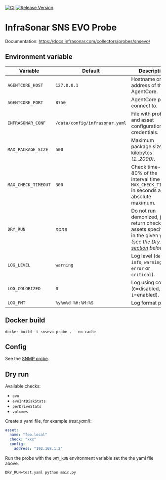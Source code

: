 [![CI](https://github.com/infrasonar/snsevo-probe/workflows/CI/badge.svg)](https://github.com/infrasonar/snsevo-probe/actions)
[![Release Version](https://img.shields.io/github/release/infrasonar/snsevo-probe)](https://github.com/infrasonar/snsevo-probe/releases)

# InfraSonar SNS EVO Probe

Documentation: https://docs.infrasonar.com/collectors/probes/snsevo/

## Environment variable

Variable            | Default                        | Description
------------------- | ------------------------------ | ------------
`AGENTCORE_HOST`    | `127.0.0.1`                    | Hostname or Ip address of the AgentCore.
`AGENTCORE_PORT`    | `8750`                         | AgentCore port to connect to.
`INFRASONAR_CONF`   | `/data/config/infrasonar.yaml` | File with probe and asset configuration like credentials.
`MAX_PACKAGE_SIZE`  | `500`                          | Maximum package size in kilobytes _(1..2000)_.
`MAX_CHECK_TIMEOUT` | `300`                          | Check time-out is 80% of the interval time with `MAX_CHECK_TIMEOUT` in seconds as absolute maximum.
`DRY_RUN`           | _none_                         | Do not run demonized, just return checks and assets specified in the given yaml _(see the [Dry run section](#dry-run) below)_.
`LOG_LEVEL`         | `warning`                      | Log level (`debug`, `info`, `warning`, `error` or `critical`).
`LOG_COLORIZED`     | `0`                            | Log using colors (`0`=disabled, `1`=enabled).
`LOG_FMT`           | `%y%m%d %H:%M:%S`              | Log format prefix.

## Docker build

```
docker build -t snsevo-probe . --no-cache
```

## Config

See the [SNMP probe](https://github.com/infrasonar/snmp-probe#config).

## Dry run

Available checks:
- `evo`
- `evoIntDiskStats`
- `perDriveStats`
- `volumes`

Create a yaml file, for example _(test.yaml)_:

```yaml
asset:
  name: "foo.local"
  check: "xxx"
  config:
    address: "192.168.1.2"
```

Run the probe with the `DRY_RUN` environment variable set the the yaml file above.

```
DRY_RUN=test.yaml python main.py
```
